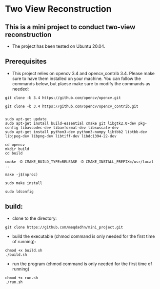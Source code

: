 # Two View Reconstruction


## This is a mini project to conduct  two-view reconstruction
 - The project has been tested on Ubuntu 20.04.

## Prerequisites
 - This project relies on opencv 3.4 and opencv_contrib 3.4. Please make sure to have them installed on your machine. You can follow the commands below, but plaese make sure to modify the commands as needed:

```
git clone -b 3.4 https://github.com/opencv/opencv.git

git clone -b 3.4 https://github.com/opencv/opencv_contrib.git


sudo apt-get update
sudo apt-get install build-essential cmake git libgtk2.0-dev pkg-config libavcodec-dev libavformat-dev libswscale-dev
sudo apt-get install python3-dev python3-numpy libtbb2 libtbb-dev libjpeg-dev libpng-dev libtiff-dev libdc1394-22-dev

cd opencv
mkdir build
cd build

cmake -D CMAKE_BUILD_TYPE=RELEASE -D CMAKE_INSTALL_PREFIX=/usr/local ..

make -j$(nproc)

sudo make install

sudo ldconfig

```
## build:

 - clone to the directory:
```
git clone https://github.com/meqdadhn/mini_project.git
```

 - build the executable (chmod command is only needed for the first time of running):

```
chmod +x build.sh
./build.sh
```

 - run the program (chmod command is only needed for the first time of running)
```
chmod +x run.sh
./run.sh
```